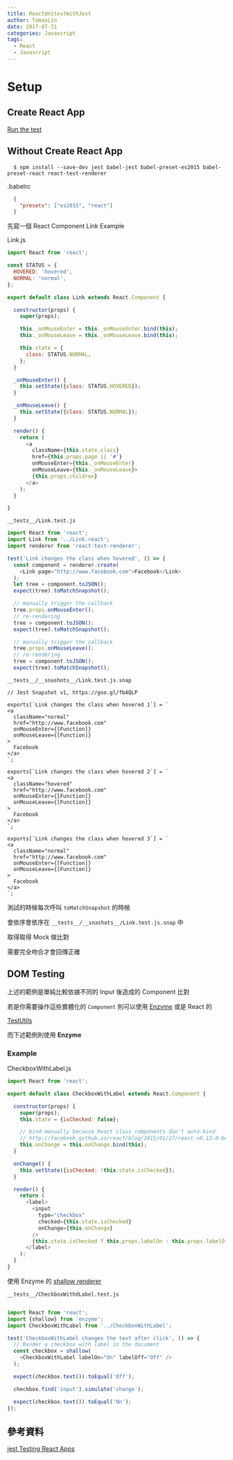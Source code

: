 ```yaml
---
title: ReactUnitestWithJest
author: TomasLin
date: 2017-07-31
categories: Javascript
tags: 
  - React
  - Javascript
---
```


# Setup

## Create React App

[Run the test](https://github.com/facebookincubator/create-react-app/blob/master/packages/react-scripts/template/README.md#running-tests)

## Without Create React App

```
  $ npm install --save-dev jest babel-jest babel-preset-es2015 babel-preset-react react-test-renderer
```

.babelrc

```json
  {
    "presets": ["es2015", "react"]
  }
```

先寫一個 React Component Link Example

Link.js

```javascript
import React from 'react';

const STATUS = {
  HOVERED: 'hovered',
  NORMAL: 'normal',
};

export default class Link extends React.Component {

  constructor(props) {
    super(props);

    this._onMouseEnter = this._onMouseEnter.bind(this);
    this._onMouseLeave = this._onMouseLeave.bind(this);

    this.state = {
      class: STATUS.NORMAL,
    };
  }

  _onMouseEnter() {
    this.setState({class: STATUS.HOVERED});
  }

  _onMouseLeave() {
    this.setState({class: STATUS.NORMAL});
  }

  render() {
    return (
      <a
        className={this.state.class}
        href={this.props.page || '#'}
        onMouseEnter={this._onMouseEnter}
        onMouseLeave={this._onMouseLeave}>
        {this.props.children}
      </a>
    );
  }

}
```

`__tests__/Link.test.js`

```javascript
import React from 'react';
import Link from '../Link.react';
import renderer from 'react-test-renderer';

test('Link changes the class when hovered', () => {
  const component = renderer.create(
    <Link page="http://www.facebook.com">Facebook</Link>
  );
  let tree = component.toJSON();
  expect(tree).toMatchSnapshot();

  // manually trigger the callback
  tree.props.onMouseEnter();
  // re-rendering
  tree = component.toJSON();
  expect(tree).toMatchSnapshot();

  // manually trigger the callback
  tree.props.onMouseLeave();
  // re-rendering
  tree = component.toJSON();
  expect(tree).toMatchSnapshot();
```

`__tests__/__snashots__/Link.test.js.snap`

```
// Jest Snapshot v1, https://goo.gl/fbAQLP

exports[`Link changes the class when hovered 1`] = `
<a
  className="normal"
  href="http://www.facebook.com"
  onMouseEnter={[Function]}
  onMouseLeave={[Function]}
>
  Facebook
</a>
`;

exports[`Link changes the class when hovered 2`] = `
<a
  className="hovered"
  href="http://www.facebook.com"
  onMouseEnter={[Function]}
  onMouseLeave={[Function]}
>
  Facebook
</a>
`;

exports[`Link changes the class when hovered 3`] = `
<a
  className="normal"
  href="http://www.facebook.com"
  onMouseEnter={[Function]}
  onMouseLeave={[Function]}
>
  Facebook
</a>
`;
```

測試的時候每次呼叫 `toMatchSnapshot` 的時候

會依序會依序在 `__tests__/__snashots__/Link.test.js.snap` 中

取得取得 Mock 做比對

需要完全吻合才會回傳正確

## DOM Testing

上述的範例是單純比較依據不同的 Input 後造成的 Component 比對

若是你需要操作這些實體化的 `Component` 則可以使用 [Enzyme](http://airbnb.io/enzyme/) 或是 React 的 

[TestUtils](http://facebook.github.io/react/docs/test-utils.html)

而下述範例則使用 **Enzyme**

### Example

CheckboxWithLabel.js

```javascript
import React from 'react';

export default class CheckboxWithLabel extends React.Component {

  constructor(props) {
    super(props);
    this.state = {isChecked: false};

    // bind manually because React class components don't auto-bind
    // http://facebook.github.io/react/blog/2015/01/27/react-v0.13.0-beta-1.html#autobinding
    this.onChange = this.onChange.bind(this);
  }

  onChange() {
    this.setState({isChecked: !this.state.isChecked});
  }

  render() {
    return (
      <label>
        <input
          type="checkbox"
          checked={this.state.isChecked}
          onChange={this.onChange}
        />
        {this.state.isChecked ? this.props.labelOn : this.props.labelOff}
      </label>
    );
  }
}
```

使用 Enzyme 的 [shallow renderer](http://airbnb.io/enzyme/docs/api/shallow.html)

`__tests__/CheckboxWithdLabel.test.js`

```javascript

import React from 'react';
import {shallow} from 'enzyme';
import CheckboxWithLabel from '../CheckboxWithLabel';

test('CheckboxWithLabel changes the text after click', () => {
  // Render a checkbox with label in the document
  const checkbox = shallow(
    <CheckboxWithLabel labelOn="On" labelOff="Off" />
  );

  expect(checkbox.text()).toEqual('Off');

  checkbox.find('input').simulate('change');

  expect(checkbox.text()).toEqual('On');
});
```

## 參考資料

[jest Testing React Apps](https://facebook.github.io/jest/docs/tutorial-react.html#content)
